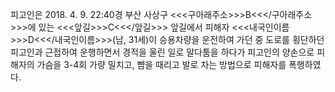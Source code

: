 피고인은 2018. 4. 9. 22:40경 부산 사상구 <<<구아래주소>>>B<<</구아래주소>>>에 있는 <<<앞길>>>C<<</앞길>>> 앞길에서 피해자 <<<내국인이름>>>D<<</내국인이름>>>(남, 31세)이 승용차량을 운전하여 가던 중 도로를 횡단하던 피고인과 근접하여 운행하면서 경적을 울린 일로 말다툼을 하다가 피고인의 양손으로 피해자의 가슴을 3-4회 가량 밀치고, 뺨을 때리고 발로 차는 방법으로 피해자를 폭행하였다.